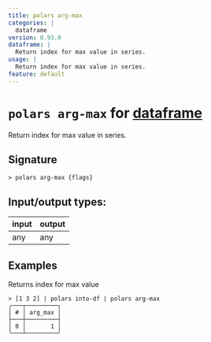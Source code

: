 ```yaml
---
title: polars arg-max
categories: |
  dataframe
version: 0.93.0
dataframe: |
  Return index for max value in series.
usage: |
  Return index for max value in series.
feature: default
---
```

<!-- This file is automatically generated. Please edit the command in https://github.com/nushell/nushell instead. -->

# `polars arg-max` for [dataframe](/commands/categories/dataframe.md)

<div class='command-title'>Return index for max value in series.</div>

## Signature

```> polars arg-max {flags} ```


## Input/output types:

| input | output |
| ----- | ------ |
| any   | any    |

## Examples

Returns index for max value
```nu
> [1 3 2] | polars into-df | polars arg-max
╭───┬─────────╮
│ # │ arg_max │
├───┼─────────┤
│ 0 │       1 │
╰───┴─────────╯

```
